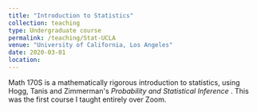 ```yaml
---
title: "Introduction to Statistics"
collection: teaching
type: Undergraduate course
permalink: /teaching/Stat-UCLA
venue: "University of California, Los Angeles"
date: 2020-03-01
location:
---
```


Math 170S is a mathematically rigorous introduction to statistics, using Hogg, Tanis and Zimmerman's <i> Probability and Statistical Inference </i>. This was the first course I taught entirely over Zoom.
